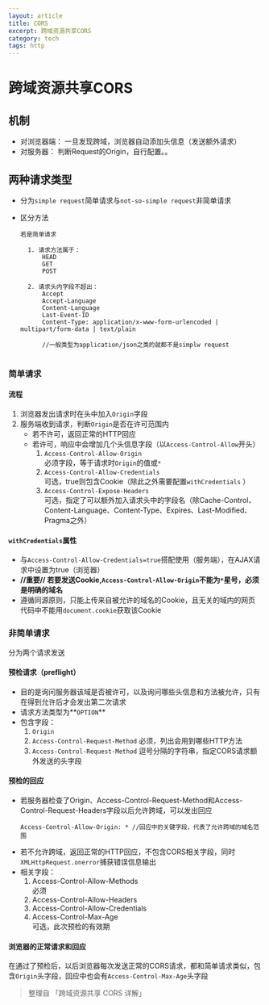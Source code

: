```yaml
---
layout: article
title: CORS
excerpt: 跨域资源共享CORS
category: tech
tags: http
---
```


# 跨域资源共享CORS

## 机制
* 对浏览器端： 一旦发现跨域，浏览器自动添加头信息（发送额外请求）
* 对服务器： 判断Request的Origin，自行配置。。

## 两种请求类型
* 分为`simple request`简单请求与`not-so-simple request`非简单请求
* 区分方法

  ```
  若是简单请求
  
    1. 请求方法属于：
        HEAD 
        GET 
        POST
        
    2. 请求头内字段不超出：
        Accept
        Accept-Language
        Content-Language
        Last-Event-ID
        Content-Type: application/x-www-form-urlencoded | multipart/form-data | text/plain   
        
        //一般类型为application/json之类的就都不是simplw request
    
  ```

### 简单请求

#### 流程
1. 浏览器发出请求时在头中加入`Origin`字段
2. 服务端收到请求，判断`Origin`是否在许可范围内
    * 若不许可，返回正常的HTTP回应
    * 若许可，响应中会增加几个头信息字段（以`Access-Control-Allow`开头）
        1. `Access-Control-Allow-Origin`   
            必须字段，等于请求时`Origin`的值或`*`
        2. `Access-Control-Allow-Credentials`  
            可选，true则包含Cookie（除此之外需要配置`withCredentials` ）
        3. `Access-Control-Expose-Headers`  
            可选，指定了可以额外加入请求头中的字段名（除Cache-Control、Content-Language、Content-Type、Expires、Last-Modified、Pragma之外）

#### `withCredentials`属性
* 与`Access-Control-Allow-Credentials=true`搭配使用（服务端），在AJAX请求中设置为true（浏览器）
* **//重要// 若要发送Cookie,`Access-Control-Allow-Origin`不能为`*`星号，必须是明确的域名**
* 遵循同源原则，只能上传来自被允许的域名的Cookie，且无关的域内的网页代码中不能用`document.cookie`获取该Cookie

### 非简单请求
分为两个请求发送

#### 预检请求（preflight）
* 目的是询问服务器该域是否被许可，以及询问哪些头信息和方法被允许，只有在得到允许后才会发出第二次请求
* 请求方法类型为**`OPTION`**
* 包含字段：
    1. `Origin`
    2. `Access-Control-Request-Method`
        必须，列出会用到哪些HTTP方法
    3. `Access-Control-Request-Method`
        逗号分隔的字符串，指定CORS请求额外发送的头字段
        
#### 预检的回应
* 若服务器检查了Origin、Access-Control-Request-Method和Access-Control-Request-Headers字段以后允许跨域，可以发出回应  
    ```
    Access-Control-Allow-Origin: * //回应中的关键字段，代表了允许跨域的域名范围
    ```
* 若不允许跨域，返回正常的HTTP回应，不包含CORS相关字段，同时`XMLHttpRequest.onerror`捕获错误信息输出
* 相关字段：
    1. Access-Control-Allow-Methods  
        必须
    2. Access-Control-Allow-Headers
    3. Access-Control-Allow-Credentials
    4. Access-Control-Max-Age  
        可选，此次预检的有效期

#### 浏览器的正常请求和回应
在通过了预检后，以后浏览器每次发送正常的CORS请求，都和简单请求类似，包含`Origin`头字段，回应中也会有`Access-Control-Max-Age`头字段


> 整理自 「跨域资源共享 CORS 详解」　


    
